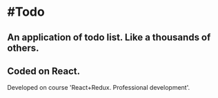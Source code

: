 #Todo
===
An application of todo list. Like a thousands of others.
---
Coded on React.
---
Developed on course 'React+Redux. Professional development'.
